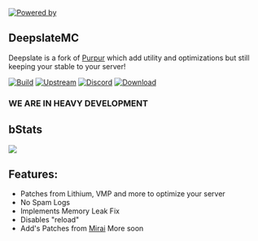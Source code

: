 [![Powered by](https://img.shields.io/badge/Powered_by-Deepslate_project-ee6aa7.svg?style=flat)](https://github.com/DeepslateMC/Deepslate)
## DeepslateMC
Deepslate is a fork of [Purpur](https://www.github.com/PurpurMC/Purpur) which add utility and optimizations but still keeping your stable to your server!

[![Build](https://img.shields.io/github/actions/workflow/status/DeepslateMC/Deepslate/build.yml?logo=GoogleAnalytics&logoColor=ffffff&style=for-the-badge)](https://github.com/DeepslateMC/Deepslate/actions/workflows/upstream.yml)
[![Upstream](https://img.shields.io/github/actions/workflow/status/DeepslateMC/Deepslate/upstream.yml?logo=GoogleAnalytics&logoColor=ffffff&style=for-the-badge)](https://github.com/DeepslateMC/Deepslate/actions/workflows/upstream.yml)
[![Discord](https://img.shields.io/discord/1171315977653334076?color=5865F2&label=discord&style=for-the-badge)](https://discord.gg/drEbTSuJxH)
[![Download](https://img.shields.io/github/downloads/DeepslateMC/DeepslateMC/total?&style=for-the-badge&logoColor=ffffff)](https://github.com/DeepslateMC/Deepslate/releases/latest)
</div>

### WE ARE IN HEAVY DEVELOPMENT 

## bStats
[![](https://bstats.org/signatures/server-implementation/deepslate.svg)](https://bstats.org/plugin/server-implementation/Deepslate/20256)







## Features:
- Patches from Lithium, VMP and more to optimize your server
- No Spam Logs
- Implements Memory Leak Fix
- Disables "reload"
- Add's Patches from [Mirai](https://github.com/Dreeam-qwq/Mirai)
More soon
